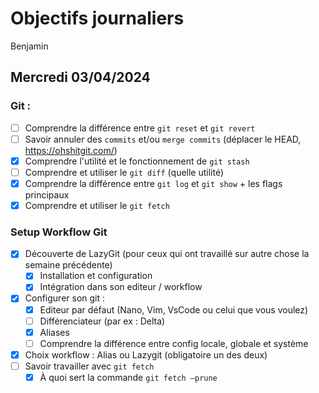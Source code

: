 # Objectifs journaliers

Benjamin

## Mercredi 03/04/2024

### Git :

- [ ] Comprendre la différence entre `git reset` et `git revert`
- [ ] Savoir annuler des `commits` et/ou `merge commits` (déplacer le HEAD, https://ohshitgit.com/)
- [X] Comprendre l'utilité et le fonctionnement de `git stash`
- [ ] Comprendre et utiliser le `git diff` (quelle utilité)
- [X] Comprendre la différence entre `git log` et `git show` + les flags principaux
- [X] Comprendre et utiliser le `git fetch`

### Setup Workflow Git

- [X] Découverte de LazyGit (pour ceux qui ont travaillé sur autre chose la semaine précédente)
  - [X] Installation et configuration
  - [X] Intégration dans son editeur / workflow
- [X] Configurer son git :
  - [X] Editeur par défaut (Nano, Vim, VsCode ou celui que vous voulez)
  - [ ] Différenciateur (par ex : Delta)
  - [X] Aliases
  - [ ] Comprendre la différence entre config locale, globale et système
- [X] Choix workflow : Alias ou Lazygit (obligatoire un des deux)
- [ ] Savoir travailler avec `git fetch`
  - [X] À quoi sert la commande `git fetch —prune`
